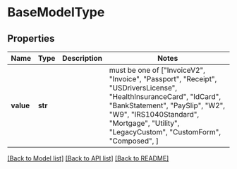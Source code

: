 # BaseModelType


## Properties
Name | Type | Description | Notes
------------ | ------------- | ------------- | -------------
**value** | **str** |  |  must be one of ["InvoiceV2", "Invoice", "Passport", "Receipt", "USDriversLicense", "HealthInsuranceCard", "IdCard", "BankStatement", "PaySlip", "W2", "W9", "IRS1040Standard", "Mortgage", "Utility", "LegacyCustom", "CustomForm", "Composed", ]

[[Back to Model list]](../README.md#documentation-for-models) [[Back to API list]](../README.md#documentation-for-api-endpoints) [[Back to README]](../README.md)



